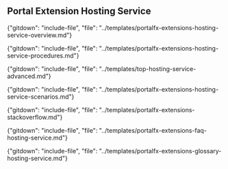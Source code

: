 
## Portal Extension Hosting Service

<!--  required section -->

{"gitdown": "include-file", "file": "../templates/portalfx-extensions-hosting-service-overview.md"}

{"gitdown": "include-file", "file": "../templates/portalfx-extensions-hosting-service-procedures.md"}

{"gitdown": "include-file", "file": "../templates/top-hosting-service-advanced.md"}

{"gitdown": "include-file", "file": "../templates/portalfx-extensions-hosting-service-scenarios.md"}

{"gitdown": "include-file", "file": "../templates/portalfx-extensions-stackoverflow.md"}

{"gitdown": "include-file", "file": "../templates/portalfx-extensions-faq-hosting-service.md"}

<!--  required section -->
{"gitdown": "include-file", "file": "../templates/portalfx-extensions-glossary-hosting-service.md"}
